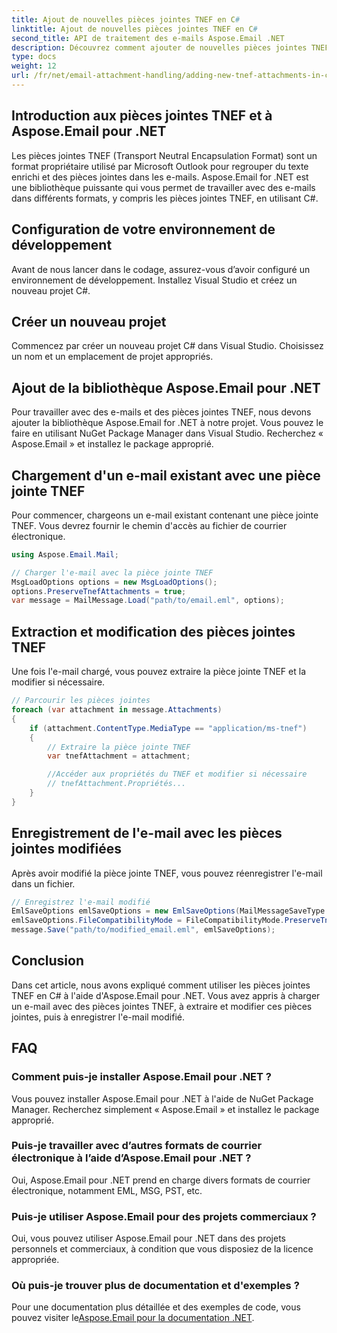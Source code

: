 ```yaml
---
title: Ajout de nouvelles pièces jointes TNEF en C#
linktitle: Ajout de nouvelles pièces jointes TNEF en C#
second_title: API de traitement des e-mails Aspose.Email .NET
description: Découvrez comment ajouter de nouvelles pièces jointes TNEF en C# à l'aide d'Aspose.Email pour .NET. Guide étape par étape avec des exemples de code pour une intégration transparente.
type: docs
weight: 12
url: /fr/net/email-attachment-handling/adding-new-tnef-attachments-in-csharp/
---
```


## Introduction aux pièces jointes TNEF et à Aspose.Email pour .NET

Les pièces jointes TNEF (Transport Neutral Encapsulation Format) sont un format propriétaire utilisé par Microsoft Outlook pour regrouper du texte enrichi et des pièces jointes dans les e-mails. Aspose.Email for .NET est une bibliothèque puissante qui vous permet de travailler avec des e-mails dans différents formats, y compris les pièces jointes TNEF, en utilisant C#.

## Configuration de votre environnement de développement

Avant de nous lancer dans le codage, assurez-vous d’avoir configuré un environnement de développement. Installez Visual Studio et créez un nouveau projet C#.

## Créer un nouveau projet

Commencez par créer un nouveau projet C# dans Visual Studio. Choisissez un nom et un emplacement de projet appropriés.

## Ajout de la bibliothèque Aspose.Email pour .NET

Pour travailler avec des e-mails et des pièces jointes TNEF, nous devons ajouter la bibliothèque Aspose.Email for .NET à notre projet. Vous pouvez le faire en utilisant NuGet Package Manager dans Visual Studio. Recherchez « Aspose.Email » et installez le package approprié.

## Chargement d'un e-mail existant avec une pièce jointe TNEF

Pour commencer, chargeons un e-mail existant contenant une pièce jointe TNEF. Vous devrez fournir le chemin d'accès au fichier de courrier électronique.

```csharp
using Aspose.Email.Mail;

// Charger l'e-mail avec la pièce jointe TNEF
MsgLoadOptions options = new MsgLoadOptions();
options.PreserveTnefAttachments = true;
var message = MailMessage.Load("path/to/email.eml", options);
```

## Extraction et modification des pièces jointes TNEF

Une fois l'e-mail chargé, vous pouvez extraire la pièce jointe TNEF et la modifier si nécessaire.

```csharp
// Parcourir les pièces jointes
foreach (var attachment in message.Attachments)
{
    if (attachment.ContentType.MediaType == "application/ms-tnef")
    {
        // Extraire la pièce jointe TNEF
        var tnefAttachment = attachment;

        //Accéder aux propriétés du TNEF et modifier si nécessaire
        // tnefAttachment.Propriétés...
    }
}
```

## Enregistrement de l'e-mail avec les pièces jointes modifiées

Après avoir modifié la pièce jointe TNEF, vous pouvez réenregistrer l'e-mail dans un fichier.

```csharp
// Enregistrez l'e-mail modifié
EmlSaveOptions emlSaveOptions = new EmlSaveOptions(MailMessageSaveType.EmlFormat);
emlSaveOptions.FileCompatibilityMode = FileCompatibilityMode.PreserveTnefAttachments;
message.Save("path/to/modified_email.eml", emlSaveOptions);
```

## Conclusion

Dans cet article, nous avons expliqué comment utiliser les pièces jointes TNEF en C# à l'aide d'Aspose.Email pour .NET. Vous avez appris à charger un e-mail avec des pièces jointes TNEF, à extraire et modifier ces pièces jointes, puis à enregistrer l'e-mail modifié.

## FAQ

### Comment puis-je installer Aspose.Email pour .NET ?

Vous pouvez installer Aspose.Email pour .NET à l'aide de NuGet Package Manager. Recherchez simplement « Aspose.Email » et installez le package approprié.

### Puis-je travailler avec d’autres formats de courrier électronique à l’aide d’Aspose.Email pour .NET ?

Oui, Aspose.Email pour .NET prend en charge divers formats de courrier électronique, notamment EML, MSG, PST, etc.

### Puis-je utiliser Aspose.Email pour des projets commerciaux ?

Oui, vous pouvez utiliser Aspose.Email pour .NET dans des projets personnels et commerciaux, à condition que vous disposiez de la licence appropriée.

### Où puis-je trouver plus de documentation et d'exemples ?

 Pour une documentation plus détaillée et des exemples de code, vous pouvez visiter le[Aspose.Email pour la documentation .NET](https://reference.aspose.com/email/net/).